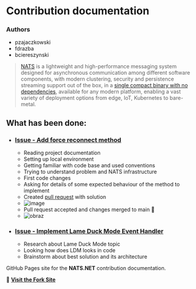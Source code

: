 # Contribution documentation

### Authors

- pzajaczkowski
- fdrazba
- bciereszynski

>[NATS](https://nats.io) is a lightweight and high-performance messaging system designed for asynchronous communication among
>different software components, with modern clustering, security and persistence streaming support
>out of the box, in a [single compact binary with no dependencies](https://nats.io/download/), available for any modern
>platform, enabling a vast variety of deployment options from edge, IoT, Kubernetes to bare-metal.

## What has been done:

- ### **[Issue - Add force reconnect method](https://github.com/nats-io/nats.net/issues/479)**
  - Reading project documentation
  - Setting up local environment
  - Getting familiar with code base and used conventions
  - Trying to understand problem and NATS infrastructure
  - First code changes
  - Asking for details of some expected behaviour of the method to implement
  - Created [pull request](https://github.com/nats-io/nats.net/pull/684) with solution
  - ![image](https://github.com/user-attachments/assets/6f4efbeb-63cc-4c00-9c04-29fae37f39da)
  - Pull request accepted and changes merged to main 🎉
  - ![obraz](https://github.com/user-attachments/assets/82b483be-b4b5-4463-9f0b-00dc75d2db8b)
- ### **[Issue - Implement Lame Duck Mode Event Handler](https://github.com/nats-io/nats.net/issues/23)**
  - Research about Lame Duck Mode topic
  - Looking how does LDM looks in code
  - Brainstorm about best solution and its architecture

GitHub Pages site for the **NATS.NET** contribution documentation.

🔗 **[Visit the Fork Site](https://github.com/pzajaczkowski/nats.net/)**
